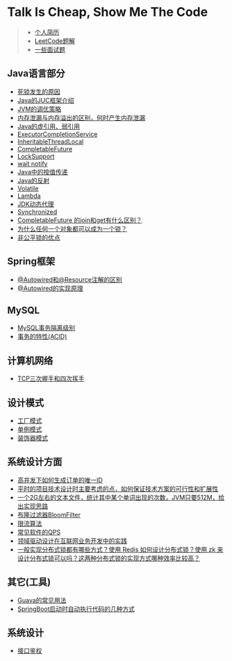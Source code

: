# Talk Is Cheap, Show Me The Code
> - [个人简历](https://github.com/suxiongwei/without-me/blob/main/src/main/java/com/sxw/learn/leetcode/%E7%AE%80%E5%8E%86.md)
> - [LeetCode题解](https://github.com/suxiongwei/without-me/blob/main/src/main/java/com/sxw/learn/leetcode/LeetCode%E9%A2%98%E8%A7%A3.md)
> - [一些面试题](https://github.com/suxiongwei/without-me/blob/main/src/main/java/com/sxw/learn/leetcode/%E9%9D%A2%E8%AF%95%E9%A2%98.md)
## Java语言部分
- [死锁发生的原因]()
- [Java的JUC框架介绍]()
- [JVM的调优策略]()
- [内存泄漏与内存溢出的区别，何时产生内存泄漏]()
- [Java的虚引用、弱引用]()
- [ExecutorCompletionService]()
- [InheritableThreadLocal]()
- [CompletableFuture](https://github.com/suxiongwei/without-me/blob/main/src/main/java/com/sxw/learn/juc/future/CompletableFutureApiDemo.java)
- [LockSupport](https://github.com/suxiongwei/without-me/blob/main/src/main/java/com/sxw/learn/juc/lock/LockSupportDemo.java)
- [wait notify](https://github.com/suxiongwei/without-me/blob/main/src/main/java/com/sxw/learn/thread/TestSleepAndWait.java)
- [Java中的按值传递](https://github.com/suxiongwei/without-me/blob/main/src/main/java/com/sxw/learn/base/CallByValue.java)
- [Java的反射](https://github.com/suxiongwei/without-me/blob/main/src/main/java/com/sxw/learn/reflect/ReflectTest.java)
- [Volatile](https://github.com/suxiongwei/without-me/blob/main/src/main/java/com/sxw/learn/jmm/VolatileDemo.java)
- [Lambda]()
- [JDK动态代理](https://github.com/suxiongwei/without-me/tree/main/src/main/java/com/sxw/learn/proxy)
- [Synchronized](https://github.com/suxiongwei/without-me/tree/main/src/main/java/com/sxw/learn/sync)
- [CompletableFuture 的join和get有什么区别？]()
- [为什么任何一个对象都可以成为一个锁？]()
- [非公平锁的优点]()

## Spring框架
- [@Autowired和@Resource注解的区别](https://github.com/suxiongwei/without-me/blob/main/doc/%40Autowired%E5%92%8C%40Resource%E6%B3%A8%E8%A7%A3%E7%9A%84%E5%8C%BA%E5%88%AB.md)
- [@Autowired的实现原理](https://github.com/suxiongwei/without-me/blob/main/doc/%40Autowired%E7%9A%84%E5%AE%9E%E7%8E%B0%E5%8E%9F%E7%90%86.md)

## MySQL
- [MySQL事务隔离级别]()
- [事务的特性(ACID)]()

## 计算机网络
- [TCP三次握手和四次挥手]()

## 设计模式
- [工厂模式](https://github.com/suxiongwei/without-me/tree/main/src/main/java/com/sxw/learn/design/factory)
- [单例模式](https://github.com/suxiongwei/without-me/tree/main/src/main/java/com/sxw/learn/design/singleton)
- [装饰器模式](https://github.com/suxiongwei/without-me/tree/main/src/main/java/com/sxw/learn/design/decorator)

## 系统设计方面
- [高并发下如何生成订单的唯一ID]()
- [平时的项目技术设计时主要考虑的点，如何保证技术方案的可行性和扩展性]()
- [一个2G左右的文本文件，统计其中某个单词出现的次数，JVM只要512M，给出实现思路]()
- [布隆过滤器BloomFilter](https://github.com/suxiongwei/without-me/blob/main/src/main/java/com/sxw/learn/guava/BloomFilterDemo.java)
- [限流算法](https://github.com/suxiongwei/without-me/blob/main/src/main/java/com/sxw/learn/guava/RateLimiterTest.java)
- [常见软件的QPS](https://github.com/suxiongwei/without-me/blob/main/doc/%E5%B8%B8%E8%A7%81%E8%BD%AF%E4%BB%B6%E7%9A%84QPS.md)
- [领域驱动设计在互联网业务开发中的实践](https://tech.meituan.com/2017/12/22/ddd-in-practice.html)
- [一般实现分布式锁都有哪些方式？使用 Redis 如何设计分布式锁？使用 zk 来设计分布式锁可以吗？这两种分布式锁的实现方式哪种效率比较高？](https://github.com/doocs/advanced-java/blob/main/docs/distributed-system/distributed-lock-redis-vs-zookeeper.md)

## 其它(工具)
- [Guava的常见用法](https://github.com/suxiongwei/without-me/blob/main/src/main/java/com/sxw/learn/guava/GuavaTest.java)
- [SpringBoot启动时自动执行代码的几种方式](https://github.com/suxiongwei/without-me/blob/main/src/main/java/com/sxw/learn/spring/startrun/package-info.java)

## 系统设计
- [接口鉴权](https://github.com/suxiongwei/without-me/blob/main/src/main/java/com/sxw/learn/auth/AuthUtils.java)



